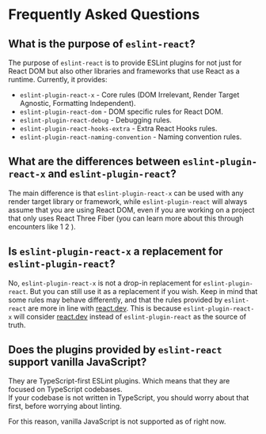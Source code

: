 # Frequently Asked Questions

## What is the purpose of `eslint-react`?

The purpose of `eslint-react` is to provide ESLint plugins for not just for React DOM but also other libraries and frameworks that use React as a runtime. Currently, it provides:

- `eslint-plugin-react-x` - Core rules (DOM Irrelevant, Render Target Agnostic, Formatting Independent).
- `eslint-plugin-react-dom` - DOM specific rules for React DOM.
- `eslint-plugin-react-debug` - Debugging rules.
- `eslint-plugin-react-hooks-extra` - Extra React Hooks rules.
- `eslint-plugin-react-naming-convention` - Naming convention rules.

## What are the differences between `eslint-plugin-react-x` and `eslint-plugin-react`?

The main difference is that `eslint-plugin-react-x` can be used with any render target library or framework, while `eslint-plugin-react` will always assume that you are using React DOM, even if you are working on a project that only uses React Three Fiber (you can learn more about this through encounters like 1 2 ).

## Is `eslint-plugin-react-x` a replacement for `eslint-plugin-react`?

No, `eslint-plugin-react-x` is not a drop-in replacement for `eslint-plugin-react`. But you can still use it as a replacement if you wish. Keep in mind that some rules may behave differently, and that the rules provided by `eslint-react` are more in line with [react.dev](https://react.dev/). This is because `eslint-plugin-react-x` will consider [react.dev](https://react.dev/) instead of `eslint-plugin-react` as the source of truth.

## Does the plugins provided by `eslint-react` support vanilla JavaScript?

They are TypeScript-first ESLint plugins. Which means that they are focused on TypeScript codebases.\
If your codebase is not written in TypeScript, you should worry about that first, before worrying about linting.

For this reason, vanilla JavaScript is not supported as of right now.
